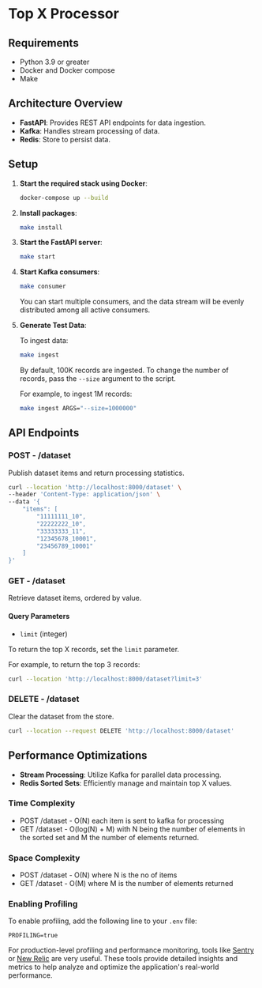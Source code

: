 # Top X Processor

## Requirements

- Python 3.9 or greater
- Docker and Docker compose
- Make

## Architecture Overview

- **FastAPI**: Provides REST API endpoints for data ingestion.
- **Kafka**: Handles stream processing of data.
- **Redis**: Store to persist data.

## Setup

1. **Start the required stack using Docker**:

   ```bash
   docker-compose up --build
   ```

2. **Install packages**:

   ```bash
   make install
   ```

3. **Start the FastAPI server**:

   ```bash
   make start
   ```

4. **Start Kafka consumers**:

   ```bash
   make consumer
   ```

   You can start multiple consumers, and the data stream will be evenly distributed among all active consumers.

5. **Generate Test Data**:

   To ingest data:

   ```bash
   make ingest
   ```

   By default, 100K records are ingested. To change the number of records, pass the `--size` argument to the script.

   For example, to ingest 1M records:

   ```bash
   make ingest ARGS="--size=1000000"
   ```

## API Endpoints

### POST - /dataset

Publish dataset items and return processing statistics.

```bash
curl --location 'http://localhost:8000/dataset' \
--header 'Content-Type: application/json' \
--data '{
    "items": [
        "11111111_10",
        "22222222_10",
        "33333333_11",
        "12345678_10001",
        "23456789_10001"
    ]
}'
```

### GET - /dataset

Retrieve dataset items, ordered by value.

#### Query Parameters

- `limit` (integer)

To return the top X records, set the `limit` parameter.

For example, to return the top 3 records:

```bash
curl --location 'http://localhost:8000/dataset?limit=3'
```

### DELETE - /dataset

Clear the dataset from the store.

```bash
curl --location --request DELETE 'http://localhost:8000/dataset'
```

## Performance Optimizations

- **Stream Processing**: Utilize Kafka for parallel data processing.
- **Redis Sorted Sets**: Efficiently manage and maintain top X values.

### Time Complexity

- POST /dataset - O(N) each item is sent to kafka for processing
- GET /dataset - O(log(N) + M) with N being the number of elements in the sorted set and M the number of elements returned.

### Space Complexity

- POST /dataset - O(N) where N is the no of items
- GET /dataset - O(M) where M is the number of elements returned

### Enabling Profiling

To enable profiling, add the following line to your `.env` file:

```plaintext
PROFILING=true
```

For production-level profiling and performance monitoring, tools like [Sentry](https://sentry.io/welcome/) or [New Relic](https://newrelic.com/) are very useful. These tools provide detailed insights and metrics to help analyze and optimize the application's real-world performance.
